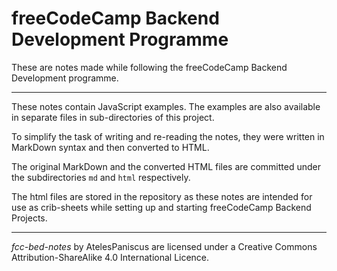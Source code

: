 <!-- fcc-bed-notes by AtelesPaniscus:  notes on the freeCodeCamp Backend Development Programme -->

# freeCodeCamp Backend Development Programme

These are notes made while following the freeCodeCamp Backend Development programme.

---

These notes contain JavaScript examples.
The examples are also available in separate files in sub-directories of this project.

To simplify the task of writing and re-reading the notes, they were written in MarkDown syntax and then converted to HTML.

The original MarkDown and the converted HTML files are committed under the subdirectories `md` and `html` respectively.

The html files are stored in the repository as these notes are intended for use as crib-sheets while setting up and starting freeCodeCamp Backend Projects.

---

*fcc-bed-notes* by AtelesPaniscus are licensed under a Creative Commons Attribution-ShareAlike 4.0 International Licence.

<!-- EOF -->

